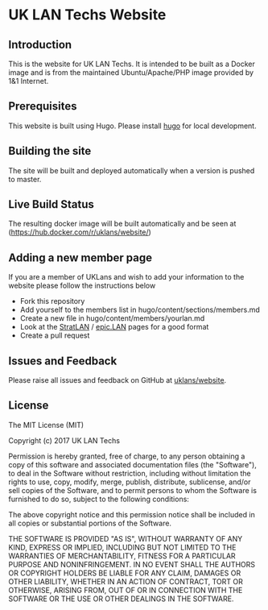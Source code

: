 # UK LAN Techs Website

## Introduction

This is the website for UK LAN Techs. It is intended to be built as a Docker image and is from the maintained Ubuntu/Apache/PHP image provided by 1&1 Internet.

## Prerequisites

This website is built using Hugo. Please install [hugo](https://gohugo.io) for local development.

## Building the site

The site will be built and deployed automatically when a version is pushed to master.

## Live Build Status

The resulting docker image will be built automatically and be seen at (https://hub.docker.com/r/uklans/website/)

## Adding a new member page

If you are a member of UKLans and wish to add your information to the website please follow the instructions below
* Fork this repository
* Add yourself to the members list in hugo/content/sections/members.md
* Create a new file in hugo/content/members/yourlan.md 
* Look at the [StratLAN](https://raw.githubusercontent.com/uklans/website/master/hugo/content/members/stratlan.md) / [epic.LAN](https://raw.githubusercontent.com/uklans/website/master/hugo/content/members/epiclan.md) pages for a good format
* Create a pull request

## Issues and Feedback

Please raise all issues and feedback on GitHub at [uklans/website](https://github.com/uklans/website/issues).

## License

The MIT License (MIT)

Copyright (c) 2017 UK LAN Techs

Permission is hereby granted, free of charge, to any person obtaining a copy
of this software and associated documentation files (the "Software"), to deal
in the Software without restriction, including without limitation the rights
to use, copy, modify, merge, publish, distribute, sublicense, and/or sell
copies of the Software, and to permit persons to whom the Software is
furnished to do so, subject to the following conditions:

The above copyright notice and this permission notice shall be included in all
copies or substantial portions of the Software.

THE SOFTWARE IS PROVIDED "AS IS", WITHOUT WARRANTY OF ANY KIND, EXPRESS OR
IMPLIED, INCLUDING BUT NOT LIMITED TO THE WARRANTIES OF MERCHANTABILITY,
FITNESS FOR A PARTICULAR PURPOSE AND NONINFRINGEMENT. IN NO EVENT SHALL THE
AUTHORS OR COPYRIGHT HOLDERS BE LIABLE FOR ANY CLAIM, DAMAGES OR OTHER
LIABILITY, WHETHER IN AN ACTION OF CONTRACT, TORT OR OTHERWISE, ARISING FROM,
OUT OF OR IN CONNECTION WITH THE SOFTWARE OR THE USE OR OTHER DEALINGS IN THE
SOFTWARE.
